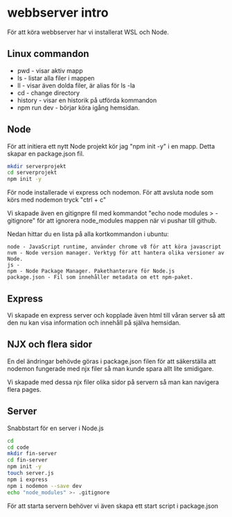 # webbserver intro

För att köra webbserver har vi installerat WSL och Node.

## Linux commandon
* pwd - visar aktiv mapp
* ls - listar alla filer i mappen
* ll - visar även dolda filer, är alias för ls -la
* cd - change directory
* history - visar en historik på utförda kommandon
* npm run dev - börjar köra igång hemsidan.

## Node
För att initiera ett nytt Node projekt kör jag "npm init -y" i en mapp. Detta skapar en package.json fil.

```bash
mkdir serverprojekt
cd serverprojekt
npm init -y
```
För node installerade vi express och nodemon.
För att avsluta node som körs med nodemon tryck "ctrl + c"

Vi skapade även en gitignpre fil med kommandot "echo node modules > -gitignore" för att ignorera node_modules mappen när vi pushar till github.

Nedan hittar du en lista på alla kortkommandon i ubuntu:
```
node - JavaScript runtime, använder chrome v8 för att köra javascript
nvm - Node version manager. Verktyg för att hantera olika versioner av Node.
js - 
npm - Node Package Manager. Pakethanterare för Node.js
package.json - Fil som innehåller metadata om ett npm-paket.
```
## Express

Vi skapade en express server och kopplade även html till våran server så att den nu kan visa information och innehåll på själva hemsidan.

## NJX och flera sidor
En del ändringar behövde göras i package.json filen för att säkerställa att nodemon fungerade med njx filer så man kunde spara allt lite smidigare.

Vi skapade med dessa njx filer olika sidor på servern så man kan navigera flera pages.

## Server
Snabbstart för en server i Node.js

```bash
cd
cd code
mkdir fin-server
cd fin-server
npm init -y
touch server.js
npm i express
npm i nodemon --save dev
echo "node_modules" >- .gitignore
```


För att starta servern behöver vi även skapa ett start script i package.json


